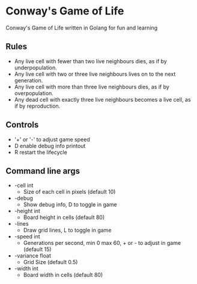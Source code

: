 # Conway's Game of Life
Conway's Game of Life written in Golang for fun and learning

## Rules
* Any live cell with fewer than two live neighbours dies, as if by underpopulation.
* Any live cell with two or three live neighbours lives on to the next generation.
* Any live cell with more than three live neighbours dies, as if by overpopulation.
* Any dead cell with exactly three live neighbours becomes a live cell, as if by reproduction.

## Controls
* '+' or '-' to adjust game speed
* D enable debug info printout
* R restart the lifecycle

## Command line args
* -cell int
  * Size of each cell in pixels (default 10)
* -debug
  * Show debug info, D to toggle in game
* -height int
  * Board height in cells (default 80)
* -lines
  * Draw grid lines, L to toggle in game
* -speed int
  * Generations per second, min 0 max 60, + or - to adjust in game (default 15)
* -variance float
  * Grid Size (default 0.5)
* -width int
  * Board width in cells (default 80)